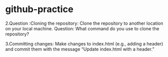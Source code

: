 # github-practice

2.Question :Cloning the repository: Clone the repository to another location on your local machine.
Question: What command do you use to clone the repository?

3.Committing changes: Make changes to index.html (e.g., adding a header) and commit them with the message “Update index.html with a header.”
